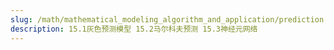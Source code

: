 ```yaml
---
slug: /math/mathematical_modeling_algorithm_and_application/prediction
description: 15.1灰色预测模型 15.2马尔科夫预测 15.3神经元网络
---
```

